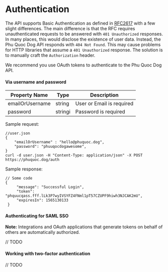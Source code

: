 # Authentication

The API supports Basic Authentication as defined in [RFC2617](http://www.ietf.org/rfc/rfc2617.txt) with a few slight differences. The main difference is that the RFC requires unauthenticated requests to be answered with `401 Unauthorized` responses. In many places, this would disclose the existence of user data. Instead, the Phu Quoc Dog API responds with `404 Not Found`. This may cause problems for HTTP libraries that assume a `401 Unauthorized` response. The solution is to manually craft the `Authorization` header.

We recommend you use OAuth tokens to authenticate to the Phu Quoc Dog API.

#### Via username and password <a href="#via-username-and-password" id="via-username-and-password"></a>

| Property Name   | Type    | Description               |
| --------------- | ------- | ------------------------- |
| emailOrUsername | string  | User or Email is required |
| password        | stringi | Password is required      |

Sample request:

```
//user.json
{
    "emailOrUsername" : "hello@phuquoc.dog",
    "password": "phuuqocdogawesome",
}
curl -d user.json -H "Content-Type: application/json" -X POST https://phuquoc.dog/auth
```

Sample response:

```
// Some code
{
     "message": "Successful Login",
     "token": "phquucqass.fff.lLk3P7wyIVSYFZ4FNml1pT57CZUPF9hiwh3NJCAK2mU",
     "expiresIn": 1565130133
 }
```

#### Authenticating for SAML SSO <a href="#authenticating-for-saml-sso" id="authenticating-for-saml-sso"></a>

**Note:** Integrations and OAuth applications that generate tokens on behalf of others are automatically authorized.

// TODO

#### Working with two-factor authentication <a href="#working-with-two-factor-authentication" id="working-with-two-factor-authentication"></a>

// TODO
